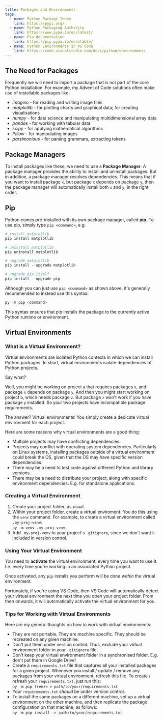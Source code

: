 ```yaml
---
title: Packages and Environments
tags: 
  - name: Python Package Index
    link: https://pypi.org/
  - name: Python Packaging Authority
    link: https://www.pypa.io/en/latest/
  - name: Pip documentation
    link: https://pip.pypa.io/en/stable/
  - name: Python Environments in VS Code
    link: https://code.visualstudio.com/docs/python/environments
---
```

## The Need for Packages

Frequently we will need to import a package that is not part of the core Python installation. For example, my Advent of Code solutions often make use of installable packages like:

- _imageio_ - for reading and writing image files
- _matplotlib_ - for plotting charts and graphical data; for creating visualisations
- _numpy_ - for data science and manipulating multidimensional array data
- _pandas_ - for working with tabular data
- _scipy_ - for applying mathematical algorithms
- _Pillow_ - for manipulating images
- _parsimonious_ - for parsing grammars, extracting tokens

## Package Managers

To install packages like these, we need to use a **Package Manager**. A package manager provides the ability to install and uninstall packages.  But in addition, a package manager resolves dependencies.  This means that if you want to install package `x`, but package `x` depends on package `y`, then the package manager will automatically install both `x` and `y`, in the right order.

## Pip

Python comes pre-installed with its own package manager, called **pip**. To use pip, simply type `pip <command>`, e.g.

```python
# install matplotlib
pip install matplotlib

# uninstall matplotlib
pip uninstall matplotlib

# upgrade matplotlib
pip install --upgrade matplotlib

# upgrade pip itself
pip install --upgrade pip
```

Although you can just use `pip <command>` as shown above, it's generally recommended to instead use this syntax:

```python
py -m pip <command>
```

This syntax ensures that pip installs the package to the currently active Python runtime or environment.

## Virtual Environments

### What is a Virtual Environment?

Virtual environments are isolated Python contexts in which we can install Python packages. In short, virtual environments isolate dependencies of Python projects. 

Say what?

Well, you might be working on project `a` that requires packages `x`, and package `x` depends on package `y`. And then you might start working on project `b`, which needs package `z`. But package `z` won't work if you have package `y` installed. So your two projects have incompatible package requirements.

The answer? Virtual environments!  You simply create a dedicate virtual environment for each project.

Here are some reasons why virtual environments are a good thing:

- Multiple projects may have conflicting dependencies.
- Projects may conflict with operating system dependencies. Particularly on Linux systems, installing packages outside of a virtual environment could break the OS, given that the OS may have specific version dependencies.
- There may be a need to test code against different Python and library versions.
- There may be a need to distribute your project, along with specific environment dependencies.  E.g. for standalone applications.

### Creating a Virtual Environment

1. Create your project folder, as usual.
1. Within your project folder, create a virtual enviroment. You do this using the `venv` command.  For example, to create a virtual environment called `.my-proj-venv`: \
`py -m venv .my-proj-venv`
1. Add `.my-proj-venv` to your project's `.gitignore`, since we don't want it included in version control.

### Using Your Virtual Environment

You need to **activate** the virtual environment, every time you want to use it.  I.e. every time you're working in an associated Python project.

Once activated, any `pip` installs you perform will be done _within_ the virtual environment.

Fortunately, if you're using VS Code, then VS Code will automatically detect your virtual environment the next time you open your project folder. From then onwards, it will automatically activate the virtual environment for you.

### Tips for Working with Virtual Environments

Here are my general thoughts on how to work with virtual environments:

- They are not portable. They are machine specific. They should be recreated on any given machine.
- Don't put them under version control. Thus, exclude your virtual environment folder in your `.gitignore` file.
- Don't keep your virtual environment folder in a synchronised folder.  E.g. don't put them in Google Drive!
- Create a `requirements.txt` file that captures all your installed packages for a given project. Whenever you install / update / remove any packages from your virtual environment, refresh this file. To create / refresh your `requirements.txt`, just run this: \
`py -m pip freeze > path/to/your/requirements.txt`
- Your `requirements.txt` _should_ be under version control.
- To install the same packages on a different machine, set up a virtual environment on the other machine, and then replicate the package configuration on that machine, as follows: \
`py -m pip install -r path/to/your/requirements.txt`

